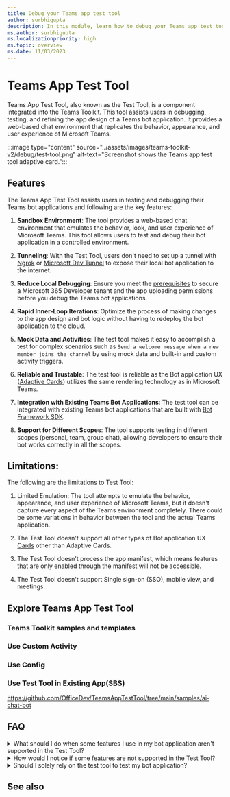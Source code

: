 ```yaml
---
title: Debug your Teams app test tool
author: surbhigupta 
description: In this module, learn how to debug your Teams app test tool and key features of Teams app test tool.
ms.author: surbhigupta 
ms.localizationpriority: high
ms.topic: overview
ms.date: 11/03/2023
---
```


# Teams App Test Tool

Teams App Test Tool, also known as the Test Tool, is a component integrated into the Teams Toolkit. This tool assists users in debugging, testing, and refining the app design of a Teams bot application. It provides a web-based chat environment that replicates the behavior, appearance, and user experience of Microsoft Teams.

   :::image type="content" source="../assets/images/teams-toolkit-v2/debug/test-tool.png" alt-text="Screenshot shows the Teams app test tool adaptive card.":::

## Features

The Teams App Test Tool assists users in testing and debugging their Teams bot applications and following are the key features:

1. **Sandbox Environment**: The tool provides a web-based chat environment that emulates the behavior, look, and user experience of Microsoft Teams. This tool allows users to test and debug their bot application in a controlled environment.

1. **Tunneling**: With the Test Tool, users don't need to set up a tunnel with [Ngrok](https://ngrok.com/) or [Microsoft Dev Tunnel](https://learn.microsoft.com/azure/developer/dev-tunnels/overview) to expose their local bot application to the internet.

1. **Reduce Local Debugging**: Ensure you meet the [prerequisites](https://learn.microsoft.com/microsoftteams/platform/toolkit/tools-prerequisites#accounts-to-build-your-teams-app) to secure a Microsoft 365 Developer tenant and the app uploading permissions before you debug the Teams bot applications.

1. **Rapid Inner-Loop Iterations**: Optimize the process of making changes to the app design and bot logic without having to redeploy the bot application to the cloud.

1. **Mock Data and Activities**: The test tool makes it easy to accomplish a test for complex scenarios such as `Send a welcome message when a new member joins the channel` by using mock data and built-in and custom activity triggers.

1. **Reliable and Trustable**: The test tool is reliable as the Bot application UX ([Adaptive Cards](https://learn.microsoft.com/microsoftteams/platform/task-modules-and-cards/cards/cards-reference#adaptive-card)) utilizes the same rendering technology as in Microsoft Teams.

1. **Integration with Existing Teams Bot Applications**: The test tool can be integrated with existing Teams bot applications that are built with [Bot Framework SDK](https://dev.botframework.com/).

1. **Support for Different Scopes**: The tool supports testing in different scopes (personal, team, group chat), allowing developers to ensure their bot works correctly in all the scopes.

## Limitations: 

The following are the limitations to Test Tool: 

1. Limited Emulation: The tool attempts to emulate the behavior, appearance, and user experience of Microsoft Teams, but it doesn't capture every aspect of the Teams environment completely. There could be some variations in behavior between the tool and the actual Teams application.

1. The Test Tool doesn't support all other types of Bot application UX [Cards](https://learn.microsoft.com/microsoftteams/platform/task-modules-and-cards/what-are-cards) other than Adaptive Cards.

1. The Test Tool doesn't process the app manifest, which means features that are only enabled through the manifest will not be accessible.
 
1. The Test Tool doesn't support Single sign-on (SSO), mobile view, and meetings.

## Explore Teams App Test Tool

### Teams Toolkit samples and templates



### Use Custom Activity

### Use Config

### Use Test Tool in Existing App(SBS)
https://github.com/OfficeDev/TeamsAppTestTool/tree/main/samples/ai-chat-bot



## FAQ

<details>
<summary>What should I do when some features I use in my bot application aren't supported in the Test Tool?</summary>

You can always use the [Microsoft Teams client](https://teams.microsoft.com/) to test the features that are not supported in the Test Tool. If you are developing with Teams Toolkit, select the option `Debug (Edge)` or `Debug (Chrome)` to test your application in the Microsoft Teams client.
<br>
&nbsp;
</details>
<details>
<summary>How would I notice if some features are not supported in the Test Tool?</summary>

The Test Tool will show a warning message in conversation and log panel when it detects some features are not supported.
![Cliff](https://github.com/OfficeDev/TeamsFx/assets/11220663/130118cf-c2e1-4b49-8f4a-919cb4c50e0a)
<br>
&nbsp;
</details>
<details>
<summary>Should I solely rely on the test tool to test my bot application?</summary>

No. We always recommend developers to test their bot application in the Microsoft Teams client before moving the application to production environment.
<br>
&nbsp;
</details>

## See also